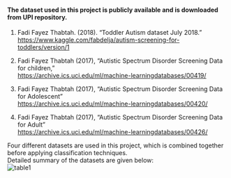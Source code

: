 
#### The dataset used in this project is publicly available and is downloaded from UPI repository.
1. Fadi Fayez Thabtah. (2018). “Toddler Autism dataset July 2018.”  
   https://www.kaggle.com/fabdelja/autism-screening-for-toddlers/version/1

2.	Fadi Fayez Thabtah (2017), “Autistic Spectrum Disorder Screening Data for children,”  
   https://archive.ics.uci.edu/ml/machine-learningdatabases/00419/  
 
3.	Fadi Fayez Thabtah (2017), “Autistic Spectrum Disorder Screening Data for Adolescent”  
   https://archive.ics.uci.edu/ml/machine-learningdatabases/00420/  

4.	Fadi Fayez Thabtah (2017), “Autistic Spectrum Disorder Screening Data for Adult”  
   https://archive.ics.uci.edu/ml/machine-learningdatabases/00426/
   
Four different datasets are used in this project, which is combined together before applying classification techniques.  
Detailed summary of the datasets are given below:  
![table1](https://user-images.githubusercontent.com/78141360/142722598-78406cb8-0a09-417c-bd51-966b69c9cf19.JPG)

